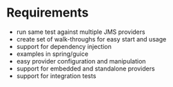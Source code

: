 # Requirements #

  * run same test against multiple JMS providers
  * create set of walk-throughs for easy start and usage
  * support for dependency injection
  * examples in spring/guice
  * easy provider configuration and manipulation
  * support for embedded and standalone providers
  * support for integration tests